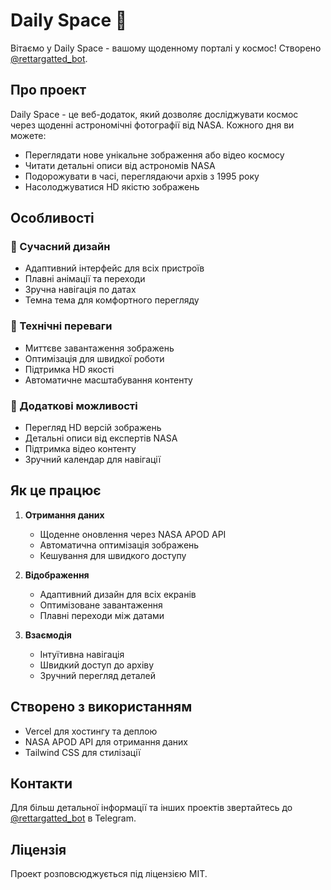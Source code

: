 # Daily Space 🌌

Вітаємо у Daily Space - вашому щоденному порталі у космос! Створено [@rettargatted_bot](https://t.me/rettargatted_bot).

## Про проект

Daily Space - це веб-додаток, який дозволяє досліджувати космос через щоденні астрономічні фотографії від NASA. Кожного дня ви можете:

- Переглядати нове унікальне зображення або відео космосу
- Читати детальні описи від астрономів NASA
- Подорожувати в часі, переглядаючи архів з 1995 року
- Насолоджуватися HD якістю зображень

## Особливості

### 🎨 Сучасний дизайн
- Адаптивний інтерфейс для всіх пристроїв
- Плавні анімації та переходи
- Зручна навігація по датах
- Темна тема для комфортного перегляду

### 🚀 Технічні переваги
- Миттєве завантаження зображень
- Оптимізація для швидкої роботи
- Підтримка HD якості
- Автоматичне масштабування контенту

### 🌟 Додаткові можливості
- Перегляд HD версій зображень
- Детальні описи від експертів NASA
- Підтримка відео контенту
- Зручний календар для навігації

## Як це працює

1. **Отримання даних**
   - Щоденне оновлення через NASA APOD API
   - Автоматична оптимізація зображень
   - Кешування для швидкого доступу

2. **Відображення**
   - Адаптивний дизайн для всіх екранів
   - Оптимізоване завантаження
   - Плавні переходи між датами

3. **Взаємодія**
   - Інтуїтивна навігація
   - Швидкий доступ до архіву
   - Зручний перегляд деталей

## Створено з використанням

- Vercel для хостингу та деплою
- NASA APOD API для отримання даних
- Tailwind CSS для стилізації

## Контакти

Для більш детальної інформації та інших проектів звертайтесь до [@rettargatted_bot](https://t.me/rettargatted_bot) в Telegram.

## Ліцензія

Проект розповсюджується під ліцензією MIT.

